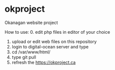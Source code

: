 # okproject
Okanagan website project




How to use:
0. edit php files in editor of your choice
1. upload or edit web files on this repository
2. login to digital-ocean server and type
3. cd /var/www/html/
4. type git pull
5. refresh the https://okproject.ca
